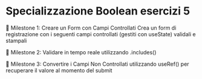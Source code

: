 # Specializzazione Boolean esercizi 5

📌 Milestone 1: Creare un Form con Campi Controllati
Crea un form di registrazione con i seguenti campi controllati (gestiti con useState) validali e stampali

📌 Milestone 2: Validare in tempo reale utilizzando .includes()

📌 Milestone 3: Convertire i Campi Non Controllati utilizzando useRef() per recuperare il valore al momento del submit
